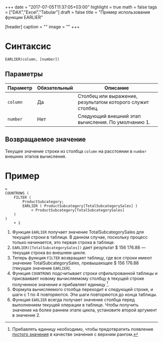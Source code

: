+++
date = "2017-07-05T11:37:05+03:00"
highlight = true
math = false
tags = ["DAX","Excel","Tabular"]
draft = false
title = "Пример использования функции EARLIER"

[header]
  caption = ""
  image = ""
+++

# Синтаксис
```
EARLIER(column, [number])
```
## Параметры

|Параметр|Обязательный|Описание|
|---|---|---|
|`column`| Да |  Столбец или выражение, результатом которого служит столбец. |
|`number` | Нет | Следующий внешний этап вычисления. По умолчанию 1. |

## Возвращаемое значение
Текущее значение строки из столбца `column` на расстоянии в `number` внешних этапов вычисления.

# Пример
```dax
=
COUNTROWS (
    FILTER (
        ProductSubcategory;
        EARLIER ( ProductSubcategory[TotalSubcategorySales] )
            < ProductSubcategory[TotalSubcategorySales]
    )
)
    + 1
```

1. Функция `EARLIER` получает значение TotalSubcategorySales для текущей строки в таблице. В данном случае, поскольку процесс только начинается, это первая строка в таблице.
1. `EARLIER([TotalSubcategorySales])` дает результат $ 156 176.88 — текущая строка во внешнем цикле.
1. Теперь функция `FILTER` возвращает таблицу, где все строки имеют значение TotalSubcategorySales, превышающее $ 156 176.88 (текущее значение `EARLIER`).
1. Функция `COUNTROWS` подсчитывает строки отфильтрованной таблицы и присваивает новому вычисляемому столбцу в текущей строке полученное значение и прибавляет единицу [^1].
1. Формула вычисляемого столбца переходит к следующей строке, и шаги с 1 по 4 повторяются. Эти шаги повторяются до конца таблицы.
1. Функция `EARLIER` всегда получает значение столбца перед выполнением текущей операции в таблице. Чтобы получить значение на более раннем этапе цикла, установите второй аргумент в значение 2.

[^1]: Прибавлять единицу необходимо, чтобы предотвратить появление [пустого значения](../handing-of-dax-blank) в качестве значения с верхним рангом.